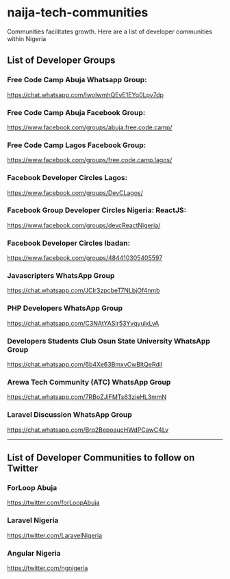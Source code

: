 # naija-tech-communities
Communities facilitates growth. Here are a list of developer communities within Nigeria

## List of Developer Groups


### Free Code Camp Abuja Whatsapp Group:
https://chat.whatsapp.com/IwoIwmhQEvE1EYq0Lpv7dp

### Free Code Camp Abuja Facebook Group:
https://www.facebook.com/groups/abuja.free.code.camp/

### Free Code Camp Lagos Facebook Group:
https://www.facebook.com/groups/free.code.camp.lagos/

### Facebook Developer Circles Lagos:
https://www.facebook.com/groups/DevCLagos/

### Facebook Group Developer Circles Nigeria: ReactJS:
https://www.facebook.com/groups/devcReactNigeria/

### Facebook Developer Circles Ibadan:
https://www.facebook.com/groups/484410305405597

### Javascripters WhatsApp Group
https://chat.whatsapp.com/JCIr3zpcbeT7NLbjOf4nmb

### PHP Developers WhatsApp Group
https://chat.whatsapp.com/C3NAtYASlr53YvqyulxLvA

### Developers Students Club Osun State University WhatsApp Group
https://chat.whatsapp.com/6b4Xe63BmxvCwBltQeRdiI

### Arewa Tech Community (ATC) WhatsApp Group
https://chat.whatsapp.com/7RBoZJiFMTs63zieHL3mmN

### Laravel Discussion WhatsApp Group
https://chat.whatsapp.com/Brq2BepoaucHWdPCawC4Lv


<hr>

## List of Developer Communities to follow on Twitter


### ForLoop Abuja
https://twitter.com/forLoopAbuja

### Laravel Nigeria
https://twitter.com/LaravelNigeria

### Angular Nigeria
https://twitter.com/ngnigeria




